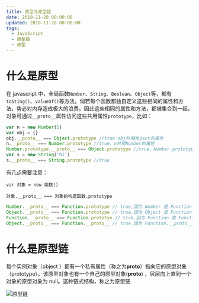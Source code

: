 ```yaml
---
title: 原型与原型链
date: 2018-11-28 00:00:00
updated: 2018-11-28 00:00:00
tags:
  - JavaScript
  - 原型链
  - 原型
---
```


# 什么是原型

在 javascript 中，全局函数`Number`、`String`、`Boolean`、`Object`等，都有`toSting()`、`valueOf()`等方法，倘若每个函数都独自定义这些相同的属性和方法，势必对内存造成极大的浪费。因此这些相同的属性和方法，都被集合到一起，对象可通过`__proto__`属性访问这些共用属性`prototype`，比如：

<!-- more -->

```javascript
var n = new Number(1)
var obj = {}
obj.__proto__ === Object.prototype //true obj共用Object的属性
n.__proto__ === Number.prototype //true，n共用Number的属性
Number.prototype.__proto__ === Object.prototype //true，Number.prototype 本身也是个对象，共用Object的属性
var s = new String('hi')
s.__proto__ === String.prototype //true
```

有几点需要注意：

`var 对象 = new 函数()`

`对象.__proto__ === 对象的构造函数.prototype`

```javascript
Number.__proto__ === Function.prototype // true,因为 Number 是 Function 的实例
Object.__proto__ === Function.prototype // true,因为 Object 是 Function 的实例
Function.__proto__ === Function.prototye // true,因为 Function 是 Function 的实例！
Object.__proto__ === Function.__proto__ // true,因为 Function.__proto__ === Function.prototye
```

# 什么是原型链

每个实例对象（object ）都有一个私有属性（称之为**proto**）指向它的原型对象（prototype）。该原型对象也有一个自己的原型对象(**proto**) ，层层向上直到一个对象的原型对象为 null。这种链式结构，称之为原型链

![原型链](https://jiangnana.fun/test/%E5%8E%9F%E5%9E%8B%E9%93%BE.jpg)

